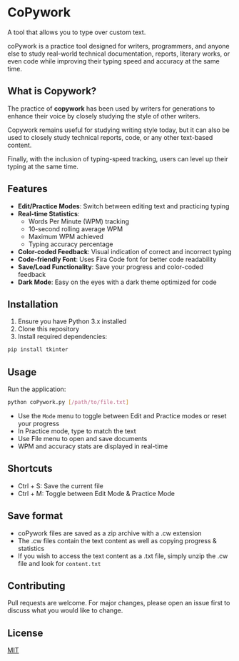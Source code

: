 # CoPywork

A tool that allows you to type over custom text.

coPywork is a practice tool designed for writers, programmers, and anyone else to study real-world technical documentation, reports, literary works, or even code while improving their typing speed and accuracy at the same time.

## What is Copywork?
The practice of **copywork** has been used by writers for generations to enhance their voice by closely studying the style of other writers.

Copywork remains useful for studying writing style today, but it can also be used to closely study technical reports, code, or any other text-based content.

Finally, with the inclusion of typing-speed tracking, users can level up their typing at the same time.

## Features

- **Edit/Practice Modes**: Switch between editing text and practicing typing
- **Real-time Statistics**: 
  - Words Per Minute (WPM) tracking
  - 10-second rolling average WPM
  - Maximum WPM achieved
  - Typing accuracy percentage
- **Color-coded Feedback**: Visual indication of correct and incorrect typing
- **Code-friendly Font**: Uses Fira Code font for better code readability
- **Save/Load Functionality**: Save your progress and color-coded feedback
- **Dark Mode**: Easy on the eyes with a dark theme optimized for code

## Installation

1. Ensure you have Python 3.x installed
2. Clone this repository
3. Install required dependencies:
```bash
pip install tkinter
```

## Usage

Run the application:
```bash
python coPywork.py [/path/to/file.txt]
```

- Use the `Mode` menu to toggle between Edit and Practice modes or reset your progress
- In Practice mode, type to match the text
- Use File menu to open and save documents
- WPM and accuracy stats are displayed in real-time

## Shortcuts
- Ctrl + S: Save the current file
- Ctrl + M: Toggle between Edit Mode & Practice Mode

## Save format
- coPywork files are saved as a zip archive with a .cw extension
- The .cw files contain the text content as well as copying progress & statistics
- If you wish to access the text content as a .txt file, simply unzip the .cw file and look for `content.txt`

## Contributing

Pull requests are welcome. For major changes, please open an issue first to discuss what you would like to change.

## License

[MIT](https://choosealicense.com/licenses/mit/)
